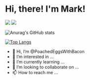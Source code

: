 # Hi, there! I'm Mark!

<img src="https://github-readme-stats.vercel.app/api?username=PoachedEggsWithBacon&show_icons=true&theme=merko" />

<img src="https://github-readme-stats.vercel.app/api/top-langs/?username=PoachedEggsWithBacon&layout=compact" />

![Anurag's GitHub stats](https://github-readme-stats.vercel.app/api?username=PoachedEggsWithBacon&show_icons=true&theme=merko)

[![Top Langs](https://github-readme-stats.vercel.app/api/top-langs/?username=PoachedEggsWithBacon&layout=compact)](https://github.com/anuraghazra/github-readme-stats)

- 👋 Hi, I’m @PoachedEggsWithBacon
- 👀 I’m interested in ...
- 🌱 I’m currently learning ...
- 💞️ I’m looking to collaborate on ...
- 📫 How to reach me ...

<!---
PoachedEggsWithBacon/PoachedEggsWithBacon is a ✨ special ✨ repository because its `README.md` (this file) appears on your GitHub profile.
You can click the Preview link to take a look at your changes.
--->

